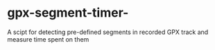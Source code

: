 # gpx-segment-timer-
A scipt for detecting pre-defined segments in recorded GPX track and measure time spent on them
